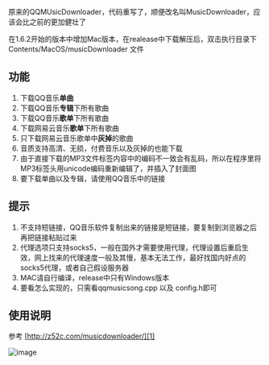 原来的QQMUsicDownloader，代码重写了，顺便改名叫MusicDownloader，应该会比之前的更加健壮了


在1.6.2开始的版本中增加Mac版本，在realease中下载解压后，双击执行目录下Contents/MacOS/musicDownloader 文件
## 功能 ##
 1. 下载QQ音乐**单曲**
 2. 下载QQ音乐**专辑**下所有歌曲
 3. 下载QQ音乐**歌单**下所有歌曲
 4. 下载网易云音乐**歌单**下所有歌曲
 5. 只下载网易云音乐歌单中**灰掉**的歌曲
 6. 音质支持高清、无损，付费音乐以及灰掉的也能下载
 7. 由于直接下载的MP3文件标签内容中的编码不一致会有乱码，所以在程序里将MP3标签头用unicode编码重新编辑了，并插入了封面图
 8. 要下载单曲以及专辑，请使用QQ音乐中的链接

## 提示 ##
  1. 不支持短链接，QQ音乐软件复制出来的链接是短链接，要复制到浏览器之后再把链接粘贴过来
  2. 代理选项只支持socks5，一般在国外才需要使用代理，代理设置后重启生效，网上找来的代理速度一般及其慢，基本无法工作，最好找国内好点的socks5代理，或者自己假设服务器
  3. MAC请自行编译，release中只有Windows版本
  4. 要看怎么实现的，只需看qqmusicsong.cpp 以及 config.h即可

## 使用说明 ##

 参考 [http://z52c.com/musicdownloader/][1]

 ![image](https://o05g5zevc.qnssl.com/03dd1eff-eeaa-48c4-bb6c-f5a2154eb403/TIM%E5%9B%BE%E7%89%8720180709101925.png?imageMogr2/auto-orient/strip/thumbnail/!1600x1600%3E)


  [1]: http://z52c.com/musicdownloader/
  
  
